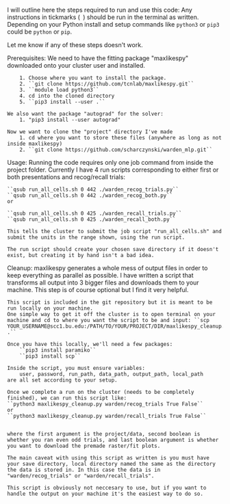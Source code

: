 I will outline here the steps required to run and use this code:
Any instructions in tickmarks (`` ``) should be run in the terminal as written.
Depending on your Python install and setup commands like ``python3`` or ``pip3`` could be ``python`` or ``pip``. 

Let me know if any of these steps doesn't work.

Prerequisites:
     We need to have the fitting package "maxlikespy" downloaded onto your cluster user and installed. 

        1. Choose where you want to install the package.
        2. ``git clone https://github.com/tcnlab/maxlikespy.git``
        3. ``module load python3``
        4. cd into the cloned directory
        5. ``pip3 install --user .``
   
    We also want the package "autograd" for the solver:
        1. "pip3 install --user autograd"

    Now we want to clone the "project" directory I've made
        1. cd where you want to store these files (anywhere as long as not inside maxlikespy)
        2. ``git clone https://github.com/scharczynski/warden_mlp.git``

Usage:
    Running the code requires only one job command from inside the project folder.
    Currently I have 4 run scripts corresponding to either first or both presentations and recog/recall trials:
        
    ``qsub run_all_cells.sh 0 442 ./warden_recog_trials.py``
    ``qsub run_all_cells.sh 0 442 ./warden_recog_both.py``
    or 

    ``qsub run_all_cells.sh 0 425 ./warden_recall_trials.py``
    ``qsub run_all_cells.sh 0 425 ./warden_recall_both.py``
 
    This tells the cluster to submit the job script "run_all_cells.sh" and submit the units in the range shown, using the run script.

    The run script should create your chosen save directory if it doesn't exist, but creating it by hand isn't a bad idea.

Cleanup:
    maxlikespy generates a whole mess of output files in order to keep everything as parallel as possible.
    I have written a script that transforms all output into 3 bigger files and downloads them to your machine.
    This step is of course optional but I find it very helpful. 

    This script is included in the git repository but it is meant to be run locally on your machine.
    One simple way to get it off the cluster is to open terminal on your machine and cd to where you want the script to be and input: ``scp YOUR_USERNAME@scc1.bu.edu:/PATH/TO/YOUR/PROJECT/DIR/maxlikespy_cleanup.py .``

    Once you have this locally, we'll need a few packages:
        ``pip3 install paramiko``
        ``pip3 install scp``

    Inside the script, you must ensure variables:
        user, password, run_path, data_path, output_path, local_path
    are all set according to your setup.

    Once we complete a run on the cluster (needs to be completely finished), we can run this script like:
    ``python3 maxlikespy_cleanup.py warden/recog_trials True False`` 
    or 
    ``python3 maxlikespy_cleanup.py warden/recall_trials True False``


    where the first argument is the project/data, second boolean is whether you ran even odd trials, and last boolean argument is whether you want to download the premade raster/fit plots.

    The main caveat with using this script as written is you must have your save directory, local directory named the same as the directory the data is stored in. In this case the data is in "warden/recog_trials" or "warden/recall_trials". 

    This script is obviously not neccesary to use, but if you want to handle the output on your machine it's the easiest way to do so.
    
